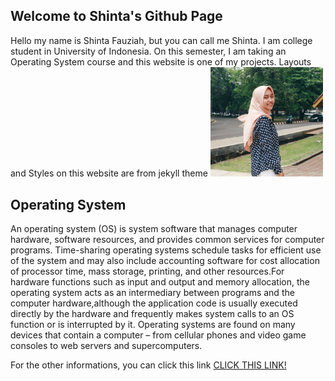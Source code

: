 ## Welcome to Shinta's Github Page

Hello my name is Shinta Fauziah, but you can call me Shinta. I am college student in University of Indonesia. On this semester, I am taking an Operating System course and this website is one of my projects. Layouts and Styles on this website are from jekyll theme
<img src="Shinta4.jpg" width="180">

## Operating System
An operating system (OS) is system software that manages computer hardware, software resources, and provides common services for computer programs. Time-sharing operating systems schedule tasks for efficient use of the system and may also include accounting software for cost allocation of processor time, mass storage, printing, and other resources.For hardware functions such as input and output and memory allocation, the operating system acts as an intermediary between programs and the computer hardware,although the application code is usually executed directly by the hardware and frequently makes system calls to an OS function or is interrupted by it. Operating systems are found on many devices that contain a computer – from cellular phones and video game consoles to web servers and supercomputers.

For the other informations, you can click this link [CLICK THIS LINK!](URLs/)
